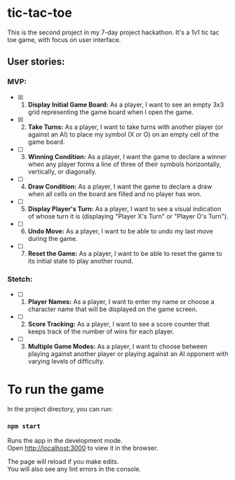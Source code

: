 # tic-tac-toe
This is the second project in my 7-day project hackathon. It's a 1v1 tic tac toe game, with focus on user interface.

## User stories:

### MVP:

- [x] 1. **Display Initial Game Board:** As a player, I want to see an empty 3x3 grid representing the game board when I open the game.

- [x] 2. **Take Turns:** As a player, I want to take turns with another player (or against an AI) to place my symbol (X or O) on an empty cell of the game board.

- [ ] 3. **Winning Condition:** As a player, I want the game to declare a winner when any player forms a line of three of their symbols horizontally, vertically, or diagonally.

- [ ] 4. **Draw Condition:** As a player, I want the game to declare a draw when all cells on the board are filled and no player has won.

- [ ] 5. **Display Player's Turn:** As a player, I want to see a visual indication of whose turn it is (displaying "Player X's Turn" or "Player O's Turn").

- [ ] 6. **Undo Move:**
As a player, I want to be able to undo my last move during the game.

- [ ] 7. **Reset the Game:** As a player, I want to be able to reset the game to its initial state to play another round.

### Stetch:

- [ ] 1. **Player Names:** As a player, I want to enter my name or choose a character name that will be displayed on the game screen.

- [ ] 2. **Score Tracking:** As a player, I want to see a score counter that keeps track of the number of wins for each player.

- [ ] 3. **Multiple Game Modes:**
As a player, I want to choose between playing against another player or playing against an AI opponent with varying levels of difficulty.

# To run the game
In the project directory, you can run:

### `npm start`

Runs the app in the development mode.\
Open [http://localhost:3000](http://localhost:3000) to view it in the browser.

The page will reload if you make edits.\
You will also see any lint errors in the console.